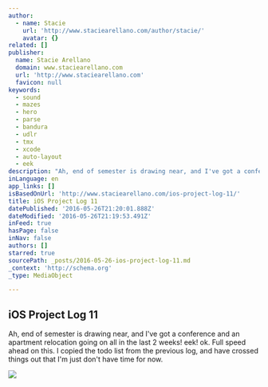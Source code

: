 ```yaml
---
author:
  - name: Stacie
    url: 'http://www.staciearellano.com/author/stacie/'
    avatar: {}
related: []
publisher:
  name: Stacie Arellano
  domain: www.staciearellano.com
  url: 'http://www.staciearellano.com'
  favicon: null
keywords:
  - sound
  - mazes
  - hero
  - parse
  - bandura
  - udlr
  - tmx
  - xcode
  - auto-layout
  - eek
description: "Ah, end of semester is drawing near, and I've got a conference and an apartment relocation going on all in the last 2 weeks! eek! ok. Full speed ahead on this. I copied the todo list from the previous log, and have crossed things out that I'm just don't have time for now."
inLanguage: en
app_links: []
isBasedOnUrl: 'http://www.staciearellano.com/ios-project-log-11/'
title: iOS Project Log 11
datePublished: '2016-05-26T21:20:01.888Z'
dateModified: '2016-05-26T21:19:53.491Z'
inFeed: true
hasPage: false
inNav: false
authors: []
starred: true
sourcePath: _posts/2016-05-26-ios-project-log-11.md
_context: 'http://schema.org'
_type: MediaObject

---
```

<article style=""><h1>iOS Project Log 11</h1><p>Ah, end of semester is drawing near, and I've got a conference and an apartment relocation going on all in the last 2 weeks! eek! ok. Full speed ahead on this. I copied the todo list from the previous log, and have crossed things out that I'm just don't have time for now.</p><img src="http://i1.wp.com/www.staciearellano.com/wp-content/uploads/2016/04/Slack-for-iOS-Upload.jpg?fit=1200%2C900" /></article>